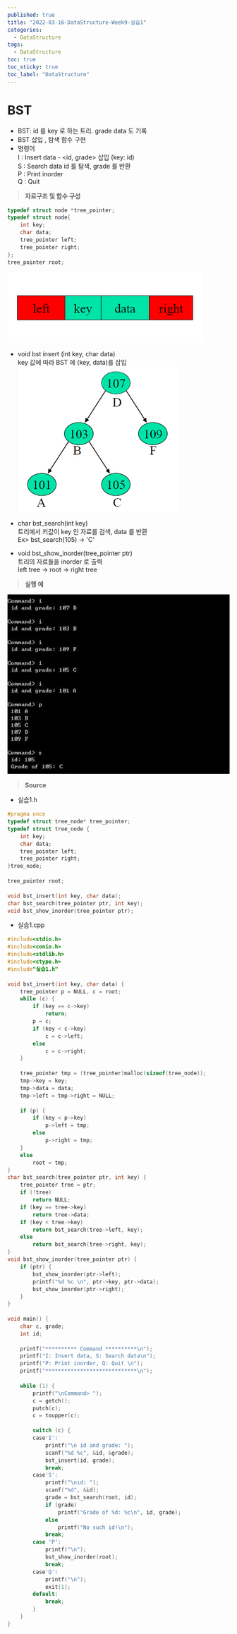 ```yaml
---
published: true
title: "2022-03-16-DataStructure-Week9-실습1"
categories:
  - DataStructure
tags:
  - DataStructure
toc: true
toc_sticky: true
toc_label: "DataStructure"
---
```


# BST

- BST: id 를 key 로 하는 트리. grade data 도 기록
- BST 삽입 , 탐색 함수 구현
- 명령어  
  I : Insert data - <id, grade> 삽입 (key: id)  
  S : Search data id 를 탐색, grade 를 반환  
  P : Print inorder  
  Q : Quit

> **자료구조 및 함수 구성**

```C++
typedef struct node *tree_pointer;
typedef struct node{
	int key;
	char data;
	tree_pointer left;
	tree_pointer right;
};
tree_pointer root;
```

![image](https://github.com/222SeungHyun/222SeungHyun.github.io/blob/master/_images/%EC%9E%90%EB%A3%8C%EA%B5%AC%EC%A1%B0%EC%99%80%EC%8B%A4%EC%8A%B5-9%EC%9E%A5-%EC%8B%A4%EC%8A%B51-1.png?raw=true)

- void bst insert (int key, char data)  
  key 값에 따라 BST 에 (key, data)를 삽입  
  ![image](https://github.com/222SeungHyun/222SeungHyun.github.io/blob/master/_images/%EC%9E%90%EB%A3%8C%EA%B5%AC%EC%A1%B0%EC%99%80%EC%8B%A4%EC%8A%B5-9%EC%9E%A5-%EC%8B%A4%EC%8A%B51-2.png?raw=true)

- char bst_search(int key)  
  트리에서 키값이 key 인 자료를 검색, data 를 반환  
  Ex> bst_search(105) -> 'C'

- void bst_show_inorder(tree_pointer ptr)  
  트리의 자료들을 inorder 로 출력  
  left tree -> root -> right tree

> **실행 예**

![image](https://github.com/222SeungHyun/222SeungHyun.github.io/blob/master/_images/%EC%9E%90%EB%A3%8C%EA%B5%AC%EC%A1%B0%EC%99%80%EC%8B%A4%EC%8A%B5-9%EC%9E%A5-%EC%8B%A4%EC%8A%B51-4.png?raw=true)

> **Source**

- 실습1.h

```C++
#pragma once
typedef struct tree_node* tree_pointer;
typedef struct tree_node {
	int key;
	char data;
	tree_pointer left;
	tree_pointer right;
}tree_node;

tree_pointer root;

void bst_insert(int key, char data);
char bst_search(tree_pointer ptr, int key);
void bst_show_inorder(tree_pointer ptr);

```

- 실습1.cpp

```C++
#include<stdio.h>
#include<conio.h>
#include<stdlib.h>
#include<ctype.h>
#include"실습1.h"

void bst_insert(int key, char data) {
	tree_pointer p = NULL, c = root;
	while (c) {
		if (key == c->key)
			return;
		p = c;
		if (key < c->key)
			c = c->left;
		else
			c = c->right;
	}

	tree_pointer tmp = (tree_pointer)malloc(sizeof(tree_node));
	tmp->key = key;
	tmp->data = data;
	tmp->left = tmp->right = NULL;

	if (p) {
		if (key < p->key)
			p->left = tmp;
		else
			p->right = tmp;
	}
	else
		root = tmp;
}
char bst_search(tree_pointer ptr, int key) {
	tree_pointer tree = ptr;
	if (!tree)
		return NULL;
	if (key == tree->key)
		return tree->data;
	if (key < tree->key)
		return bst_search(tree->left, key);
	else
		return bst_search(tree->right, key);
}
void bst_show_inorder(tree_pointer ptr) {
	if (ptr) {
		bst_show_inorder(ptr->left);
		printf("%d %c \n", ptr->key, ptr->data);
		bst_show_inorder(ptr->right);
	}
}

void main() {
	char c, grade;
	int id;

	printf("********** Command **********\n");
	printf("I: Insert data, S: Search data\n");
	printf("P: Print inorder, Q: Quit \n");
	printf("*****************************\n");

	while (1) {
		printf("\nCommand> ");
		c = getch();
		putch(c);
		c = toupper(c);

		switch (c) {
		case'I':
			printf("\n id and grade: ");
			scanf("%d %c", &id, &grade);
			bst_insert(id, grade);
			break;
		case'S':
			printf("\nid: ");
			scanf("%d", &id);
			grade = bst_search(root, id);
			if (grade)
				printf("Grade of %d: %c\n", id, grade);
			else
				printf("No such id!\n");
			break;
		case 'P':
			printf("\n");
			bst_show_inorder(root);
			break;
		case'Q':
			printf("\n");
			exit(1);
		default:
			break;
		}
	}
}
```
